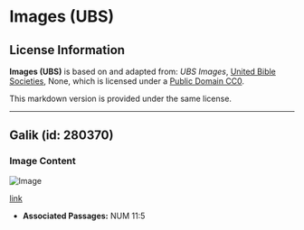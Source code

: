 # Images (UBS)

## License Information

**Images (UBS)** is based on and adapted from: _UBS Images_, [United Bible Societies](https://unitedbiblesocieties.org/), None, which is licensed under a [Public Domain CC0](https://creativecommons.org/public-domain/cc0/).

This markdown version is provided under the same license.



--------------------------------

## Galik (id: 280370)

### Image Content

![Image](https://cdn.aquifer.bible/aquifer-content/resources/Media/WEB-0254_garlic.jpg)

[link](https://cdn.aquifer.bible/aquifer-content/resources/Media/WEB-0254_garlic.jpg)

* **Associated Passages:** NUM 11:5

